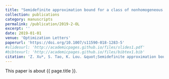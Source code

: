```yaml
---
title: "Semidefinite approximation bound for a class of nonhomogeneous nonconvex quadratically constrained quadratic programming problem"
collection: publications
category: manuscripts
permalink: /publication/2019-2-OL
excerpt: ''
date: 2019-01-01
venue: 'Optimization Letters'
paperurl: 'https://doi.org/10.1007/s11590-018-1283-5'
#slidesurl: 'http://academicpages.github.io/files/slides1.pdf'
#bibtexurl: 'http://academicpages.github.io/files/bibtex1.bib'
citation: 'Z. Xu*, S. Tao, K. Lou. &quot;Semidefinite approximation bound for a class of nonhomogeneous nonconvex quadratically constrained quadratic programming problem.&quot; <i>Optimization Letters</i>. 13(4):837-845, 2019. https://doi.org/10.1007/s11590-018-1283-5.'
---
```


This paper is about {{ page.title }}.

